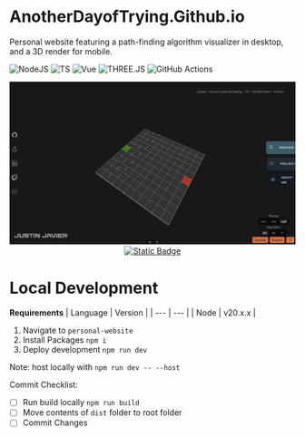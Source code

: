 AnotherDayofTrying.Github.io
===

Personal website featuring a path-finding algorithm visualizer in desktop, and a 3D render for mobile.

![NodeJS](https://img.shields.io/badge/node.js-v20.x.x-6DA55F?style=for-the-badge&logo=node.js&logoColor=white)
![TS](https://img.shields.io/badge/Typescript-3670A0?style=for-the-badge&logo=typescript&logoColor=ffdd54)
![Vue](https://img.shields.io/badge/Vue.js-35495E?style=for-the-badge&logo=vuedotjs&logoColor=4FC08D)
![THREE.JS](https://img.shields.io/badge/Three.js-000000?style=for-the-badge&logo=three.js&logoColor=white)
![GitHub Actions](https://img.shields.io/badge/github%20actions-%232671E5.svg?style=for-the-badge&logo=githubactions&logoColor=white)

<img src="./README_ASSETS/image.png" />


<div align="center">
    <span>
        <a href="https://anotherdayoftrying.github.io/">
        <img alt="Static Badge" src="https://img.shields.io/badge/OPEN%20APP-%23430098.svg?style=for-the-badge&logo=github&logoColor=white"/>
        </a>
    </span>
</div>


Local Development
===================

**Requirements**
| Language | Version |
| --- | --- |
| Node | v20.x.x |

1. Navigate to `personal-website`
2. Install Packages `npm i`
3. Deploy development `npm run dev`

Note: host locally with `npm run dev -- --host`


Commit Checklist:
- [ ] Run build locally `npm run build`
- [ ] Move contents of `dist` folder to root folder
- [ ] Commit Changes